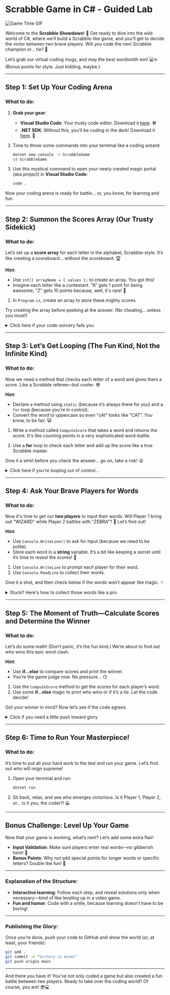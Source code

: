 # Scrabble Game in C# - Guided Lab

![Game Time GIF](https://media.giphy.com/media/1C8bHHJturSx2/giphy.gif?cid=ecf05e47nb9p5xzvk3d7kglo60qvqfachsbwe4hhg8v9fxog&ep=v1_gifs_search&rid=giphy.gif&ct=g)

Welcome to the **Scrabble Showdown**! 🎉 Get ready to dive into the wild world of C#, where we’ll build a Scrabble-like game, and you’ll get to decide the victor between two brave players. Will you code the next Scrabble champion or... tie? 🤔

Let’s grab our virtual coding mugs, and may the best wordsmith win! 💻☕ (Bonus points for style. Just kidding, maybe.)

---

## Step 1: Set Up Your Coding Arena

### What to do:
1. **Grab your gear**:
   - **Visual Studio Code**: Your trusty code editor. Download it [here](https://code.visualstudio.com/). 🛠️
   - **.NET SDK**: Without this, you’ll be coding in the dark! Download it [here](https://dotnet.microsoft.com/download). 🌟

2. Time to throw some commands into your terminal like a coding wizard:
   ```bash
   dotnet new console -n ScrabbleGame
   cd ScrabbleGame
   ```

3. Use this mystical command to open your newly created magic portal (aka project) in **Visual Studio Code**:
   ```bash
   code .
   ```

Now your coding arena is ready for battle... or, you know, for learning and fun.

---

## Step 2: Summon the Scores Array (Our Trusty Sidekick)

### What to do:
Let’s set up a **score array** for each letter in the alphabet, Scrabble-style. It’s like creating a scoreboard... without the scoreboard. 🏆

**Hint**: 
- Use `int[] arrayName = { values };` to create an array. You got this!
- Imagine each letter like a contestant. "A" gets 1 point for being awesome, "Z" gets 10 points because, well, it's rare! 💯

1. In `Program.cs`, create an array to store these mighty scores.

Try creating the array before peeking at the answer. (No cheating... unless you must!)

<details>
  <summary>Click here if your code-sorcery fails you</summary>

```csharp
static int[] scores = {
    1, 3, 3, 2, 1, 4, 2, 4, 1, 8, 5, 1, 3, 1, 1, 3, 10, 1, 1, 1, 1, 4, 4, 8, 4, 10
};
```

### Fun Fact:
- The letter "Z" is like the rare Pokémon of letters—worth 10 points! 💥
</details>

---

## Step 3: Let’s Get Looping (The Fun Kind, Not the Infinite Kind)

### What to do:
Now we need a method that checks each letter of a word and gives them a score. Like a Scrabble referee—but cooler. 😎

**Hint**:
- Declare a method using `static` (because it’s always there for you) and a `for` loop (because you're in control).
- Convert the word to uppercase so even "cAt" looks like "CAT". You know, to be fair. 😺

1. Write a method called `ComputeScore` that takes a word and returns the score. It's like counting points in a very sophisticated word-battle.

2. Use a **for** loop to check each letter and add up the score like a true Scrabble master.

Give it a whirl before you check the answer... go on, take a risk! 😜

<details>
  <summary>Click here if you're looping out of control...</summary>

```csharp
static int ComputeScore(string word)
{
    int score = 0;
    word = word.ToUpper();  // Let's make everything capitalized, no bias here!

    for (int i = 0; i < word.Length; i++)  // Let’s go through every letter
    {
        char letter = word[i];
        if (char.IsLetter(letter))
        {
            score += scores[letter - 'A'];  // Add the letter's score from the array
        }
    }
    return score;  // Victory or defeat lies in the numbers...
}
```

### Pro Tip:
- Keep track of those scores, like counting snacks—don’t let any letters slip away unnoticed! 🍕
</details>

---

## Step 4: Ask Your Brave Players for Words

### What to do:
Now it's time to get our **two players** to input their words. Will Player 1 bring out "WIZARD" while Player 2 battles with "ZEBRA"? 🦓 Let’s find out!

**Hint**:
- Use `Console.WriteLine()` to ask for input (because we need to be polite).
- Store each word in a **string** variable. It’s a bit like keeping a secret until it’s time to reveal the scores! 🤫

1. Use `Console.WriteLine` to prompt each player for their word.
2. Use `Console.ReadLine` to collect their words.

Give it a shot, and then check below if the words won’t appear like magic. ✨

<details>
  <summary>Stuck? Here's how to collect those words like a pro</summary>

```csharp
Console.Write("Player 1, enter your word: ");
string player1Word = Console.ReadLine();  // Whatever they say, we’ll take note!

Console.Write("Player 2, enter your word: ");
string player2Word = Console.ReadLine();  // Player 2 is ready for battle!
```

### Fun Fact:
- Player 1 vs Player 2. This is what legends are made of! 🏅
</details>

---

## Step 5: The Moment of Truth—Calculate Scores and Determine the Winner

### What to do:
Let’s do some math! (Don’t panic, it’s the fun kind.) We’re about to find out who wins this epic word clash.

**Hint**:
- Use **if...else** to compare scores and print the winner.
- You’re the game judge now. No pressure... 😏

1. Use the `ComputeScore` method to get the scores for each player’s word.
2. Use some **if...else** magic to print who wins or if it’s a tie. Let the code decide!

Got your winner in mind? Now let’s see if the code agrees.

<details>
  <summary>Click if you need a little push toward glory</summary>

```csharp
int player1Score = ComputeScore(player1Word);
int player2Score = ComputeScore(player2Word);

if (player1Score > player2Score)
{
    Console.WriteLine("Player 1 is victorious! 🏆");
}
else if (player2Score > player1Score)
{
    Console.WriteLine("Player 2 takes the crown! 👑");
}
else
{
    Console.WriteLine("It's a tie! How anticlimactic... 😅");
}
```

### Fun Fact:
- If it’s a tie, you might have just witnessed the rarest of Scrabble moments...! 🤷‍♂️
</details>

---

## Step 6: Time to Run Your Masterpiece!

### What to do:
It’s time to put all your hard work to the test and run your game. Let’s find out who will reign supreme!

1. Open your terminal and run:
   ```bash
   dotnet run
   ```

2. Sit back, relax, and see who emerges victorious. Is it Player 1, Player 2, or... is it you, the coder?! 💻

---

## Bonus Challenge: Level Up Your Game

Now that your game is working, what’s next? Let’s add some extra flair!
- **Input Validation**: Make sure players enter real words—no gibberish here! 🧐
- **Bonus Points**: Why not add special points for longer words or specific letters? Double the fun! 🎉

---

### Explanation of the Structure:
- **Interactive learning**: Follow each step, and reveal solutions only when necessary—kind of like leveling up in a video game.
- **Fun and humor**: Code with a smile, because learning doesn’t have to be boring!

---

### Publishing the Glory:
Once you’re done, push your code to GitHub and show the world (or, at least, your friends):
```bash
git add .
git commit -m "Victory is mine!"
git push origin main
```

---

And there you have it! You’ve not only coded a game but also created a fun battle between two players. Ready to take over the coding world? Of course, you are! 😎💻
